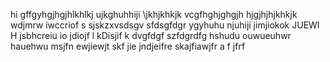 hi
gffgyhgjhgjhlkhlkj
ujkghuhhiji
\jkhjkhkjk
vcgfhghjghgjh
hjgjhjhjkhkjk
wdjmrw iwccriof
s sjskzxvsdsgv
sfdsgfdgr
ygyhuhu
njuhiji
jimjiokok
JUEWI H
 jsbhcreiu
 io jdiojf
 l kDisjif
  k
dvgfdgf
szfdgrdfg
hshudu
ouwueuhwr
 hauehwu
msjfn ewjiewjt
skf jie
jndjeifre
skajfiawjfr
a f jfrf
